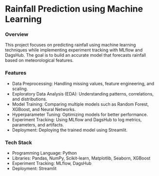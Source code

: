 # Rainfall Prediction using Machine Learning
### Overview

This project focuses on predicting rainfall using machine learning techniques while implementing experiment tracking with MLflow and DagsHub. 
The goal is to build an accurate model that forecasts rainfall based on meteorological features.

### Features

- Data Preprocessing: Handling missing values, feature engineering, and scaling.
- Exploratory Data Analysis (EDA): Understanding patterns, correlations, and distributions.
- Model Training: Comparing multiple models such as Random Forest, XGBoost, and Neural Networks.
- Hyperparameter Tuning: Optimizing models for better performance.
- Experiment Tracking: Using MLflow and DagsHub to log metrics, parameters, and artifacts.
- Deployment: Deploying the trained model using Streamlit.

### Tech Stack

- Programming Language: Python
- Libraries: Pandas, NumPy, Scikit-learn, Matplotlib, Seaborn, XGBoost
- Experiment Tracking: MLflow, DagsHub
- Deployment: Streamlit 
